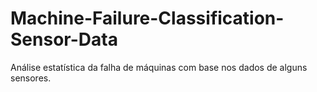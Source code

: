 # Machine-Failure-Classification-Sensor-Data
Análise estatística da falha de máquinas com base nos dados de alguns sensores.
